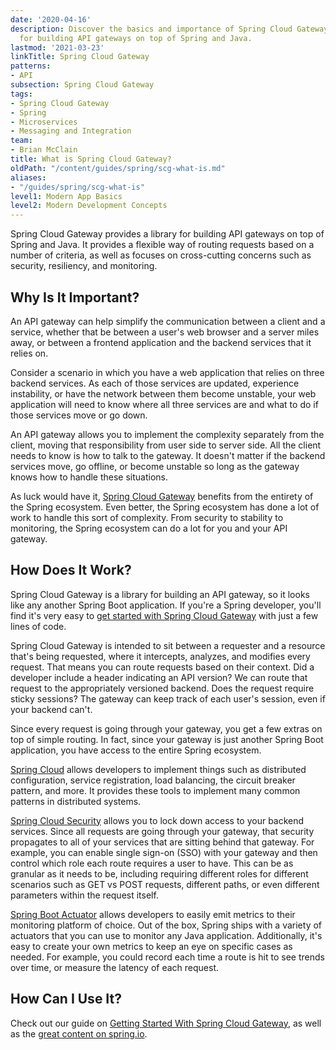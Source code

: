 ```yaml
---
date: '2020-04-16'
description: Discover the basics and importance of Spring Cloud Gateway, a library
  for building API gateways on top of Spring and Java.
lastmod: '2021-03-23'
linkTitle: Spring Cloud Gateway
patterns:
- API
subsection: Spring Cloud Gateway
tags:
- Spring Cloud Gateway
- Spring
- Microservices
- Messaging and Integration
team:
- Brian McClain
title: What is Spring Cloud Gateway?
oldPath: "/content/guides/spring/scg-what-is.md"
aliases:
- "/guides/spring/scg-what-is"
level1: Modern App Basics
level2: Modern Development Concepts
---
```


Spring Cloud Gateway provides a library for building API gateways on top of Spring and Java. It provides a flexible way of routing requests based on a number of criteria, as well as focuses on cross-cutting concerns such as security, resiliency, and monitoring.

## Why Is It Important? 

An API gateway can help simplify the communication between a client and a service, whether that be between a user's web browser and a server miles away, or between a frontend application and the backend services that it relies on.

Consider a scenario in which you have a web application that relies on three backend services. As each of those services are updated, experience instability, or have the network between them become unstable, your web application will need to know where all three services are and what to do if those services move or go down.

An API gateway allows you to implement the complexity separately from the client, moving that responsibility from user side to server side. All the client needs to know is how to talk to the gateway. It doesn't matter if the backend services move, go offline, or become unstable so long as the gateway knows how to handle these situations.

As luck would have it, [Spring Cloud Gateway](https://tanzu.vmware.com/content/blog/microservices-essentials-getting-started-with-spring-cloud-gateway) benefits from the entirety of the Spring ecosystem. Even better, the Spring ecosystem has done a lot of work to handle this sort of complexity. From security to stability to monitoring, the Spring ecosystem can do a lot for you and your API gateway.

## How Does It Work? 

Spring Cloud Gateway is a library for building an API gateway, so it looks like any another Spring Boot application. If you're a Spring developer, you'll find it's very easy to [get started with Spring Cloud Gateway](../scg-gs) with just a few lines of code.

Spring Cloud Gateway is intended to sit between a requester and a resource that's being requested, where it intercepts, analyzes, and modifies every request. That means you can route requests based on their context. Did a developer include a header indicating an API version? We can route that request to the appropriately versioned backend. Does the request require sticky sessions? The gateway can keep track of each user's session, even if your backend can't.

Since every request is going through your gateway, you get a few extras on top of simple routing. In fact, since your gateway is just another Spring Boot application, you have access to the entire Spring ecosystem. 

[Spring Cloud](https://spring.io/projects/spring-cloud) allows developers to implement things such as distributed configuration, service registration, load balancing, the circuit breaker pattern, and more. It provides these tools to implement many common patterns in distributed systems.

[Spring Cloud Security](https://cloud.spring.io/spring-cloud-security) allows you to lock down access to your backend services. Since all requests are going through your gateway, that security propagates to all of your services that are sitting behind that gateway. For example, you can enable single sign-on (SSO) with your gateway and then control which role each route requires a user to have. This can be as granular as it needs to be, including requiring different roles for different scenarios such as GET vs POST requests, different paths, or even different parameters within the request itself.

[Spring Boot Actuator](https://docs.spring.io/spring-boot/docs/current/reference/html/production-ready-features.html) allows developers to easily emit metrics to their monitoring platform of choice. Out of the box, Spring ships with a variety of actuators that you can use to monitor any Java application. Additionally, it's easy to create your own metrics to keep an eye on specific cases as needed. For example, you could record each time a route is hit to see trends over time, or measure the latency of each request.

## How Can I Use It?

Check out our guide on [Getting Started With Spring Cloud Gateway](../scg-gs), as well as the [great content on spring.io](https://spring.io/projects/spring-cloud-gateway).